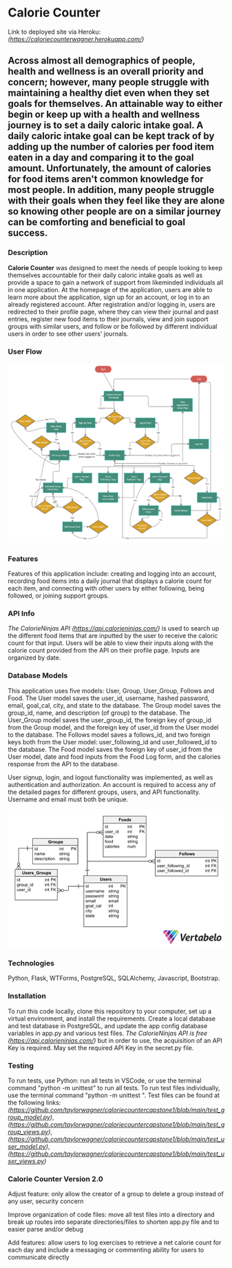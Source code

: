 # Calorie Counter

Link to deployed site via Heroku: *(https://caloriecounterwagner.herokuapp.com/)*

## Across almost all demographics of people, health and wellness is an overall priority and concern; however, many people struggle with maintaining a healthy diet even when they set goals for themselves. An attainable way to either begin or keep up with a health and wellness journey is to set a daily caloric intake goal. A daily caloric intake goal can be kept track of by adding up the number of calories per food item eaten in a day and comparing it to the goal amount. Unfortunately, the amount of calories for food items aren't common knowledge for most people. In addition, many people struggle with their goals when they feel like they are alone so knowing other people are on a similar journey can be comforting and beneficial to goal success.

### Description

**Calorie Counter** was designed to meet the needs of people looking to keep themselves accountable for their daily caloric intake goals as well as provide a space to gain a network of support from likeminded individuals all in one application. At the homepage of the application, users are able to learn more about the application, sign up for an account, or log in to an already registered account. After registration and/or logging in, users are redirected to their profile page, where they can view their journal and past entries, register new food items to their journals, view and join support groups with similar users, and follow or be followed by different individual users in order to see other users' journals.

### User Flow

![Application User Flow](static/images/calcountuserflow.png)

### Features

Features of this application include: creating and logging into an account, recording food items into a daily journal that displays a calorie count for each item, and connecting with other users by either following, being followed, or joining support groups.

### API Info

*The CalorieNinjas API (https://api.calorieninjas.com/)* is used to search up the different food items that are inputted by the user to receive the caloric count for that input. Users will be able to view their inputs along with the calorie count provided from the API on their profile page. Inputs are organized by date.

### Database Models

This application uses five models: User, Group, User_Group, Follows and Food. The User model saves the user_id, username, hashed password, email, goal_cal, city, and state to the database. The Group model saves the group_id, name, and description (of group) to the database. The User_Group model saves the user_group_id, the foreign key of group_id from the Group model, and the foreign key of user_id from the User model to the database. The Follows model saves a follows_id, and two foreign keys both from the User model: user_following_id and user_followed_id to the database. The Food model saves the foreign key of user_id from the User model, date and food inputs from the Food Log form, and the calories response from the API to the database.

User signup, login, and logout functionality was implemented, as well as authentication and authorization. An account is required to access any of the detailed pages for different groups, users, and API functionality. Username and email must both be unique.

![Database Models Schema](static/images/calcountschema.png)

### Technologies

Python, Flask, WTForms, PostgreSQL, SQLAlchemy, Javascript, Bootstrap.

### Installation 

To run this code locally, clone this repository to your computer, set up a virtual environment, and install the requirements. Create a local database and test database in PostgreSQL, and update the app config database variables in app.py and various test files. *The CalorieNinjas API is free (https://api.calorieninjas.com/)* but in order to use, the acquisition of an API Key is required. May set the required API Key in the secret.py file.

### Testing

To run tests, use Python: run all tests in VSCode, or use the terminal command "python -m unittest" to run all tests. To run test files individually, use the terminal command "python -m unittest <filename>". Test files can be found at the following links: *(https://github.com/taylorwagner/caloriecountercapstone1/blob/main/test_group_model.py)*, *(https://github.com/taylorwagner/caloriecountercapstone1/blob/main/test_group_views.py)*, *(https://github.com/taylorwagner/caloriecountercapstone1/blob/main/test_user_model.py)*, *(https://github.com/taylorwagner/caloriecountercapstone1/blob/main/test_user_views.py)*

### Calorie Counter Version 2.0

Adjust feature: only allow the creator of a group to delete a group instead of any user, security concern

Improve organization of code files: move all test files into a directory and break up routes into separate directories/files to shorten app.py file and to easier parse and/or debug

Add features: allow users to log exercises to retrieve a net calorie count for each day and include a messaging or commenting ability for users to communicate directly